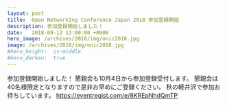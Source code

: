 ```yaml
---
layout: post
title:  Open NetworkIng Conference Japan 2018 参加登録開始
description: 参加登録開始しました！
date:   2018-09-13 13:00:00 +0900
hero_image: /archives/2018/img/onic2018.jpg
image: /archives/2018/img/onic2018.jpg
#hero_height:  is-middle
#hero_darken:  true
---
```


参加登録開始しました！
懇親会も10月4日から参加登録受付します。
懇親会は40名様限定となりますので是非お早めにご登録ください。
秋の軽井沢で参加お待ちしています。
https://eventregist.com/e/8KREpNhdQmTP